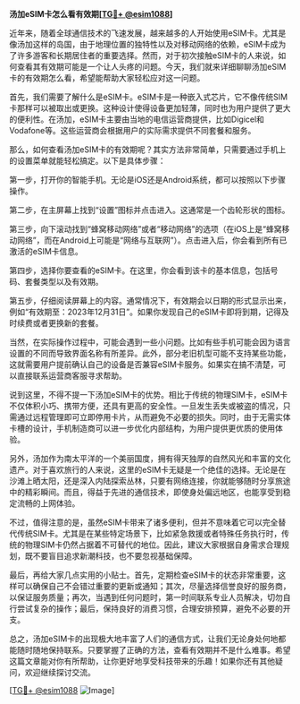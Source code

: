 **汤加eSIM卡怎么看有效期[[TG💪+ @esim1088](https://t.me/s/esim1088)]**

近年来，随着全球通信技术的飞速发展，越来越多的人开始使用eSIM卡。尤其是像汤加这样的岛国，由于地理位置的独特性以及对移动网络的依赖，eSIM卡成为了许多游客和长期居住者的重要选择。然而，对于初次接触eSIM卡的人来说，如何查看其有效期可能是一个让人头疼的问题。今天，我们就来详细聊聊汤加eSIM卡的有效期怎么看，希望能帮助大家轻松应对这一问题。

首先，我们需要了解什么是eSIM卡。eSIM卡是一种嵌入式芯片，它不像传统SIM卡那样可以被取出或更换。这种设计使得设备更加轻薄，同时也为用户提供了更大的便利性。在汤加，eSIM卡主要由当地的电信运营商提供，比如Digicel和Vodafone等。这些运营商会根据用户的实际需求提供不同套餐和服务。

那么，如何查看汤加eSIM卡的有效期呢？其实方法非常简单，只需要通过手机上的设置菜单就能轻松搞定。以下是具体步骤：

第一步，打开你的智能手机。无论是iOS还是Android系统，都可以按照以下步骤操作。

第二步，在主屏幕上找到“设置”图标并点击进入。这通常是一个齿轮形状的图标。

第三步，向下滚动找到“蜂窝移动网络”或者“移动网络”的选项（在iOS上是“蜂窝移动网络”，而在Android上可能是“网络与互联网”）。点击进入后，你会看到所有已激活的eSIM卡信息。

第四步，选择你要查看的eSIM卡。在这里，你会看到该卡的基本信息，包括号码、套餐类型以及有效期。

第五步，仔细阅读屏幕上的内容。通常情况下，有效期会以日期的形式显示出来，例如“有效期至：2023年12月31日”。如果你发现自己的eSIM卡即将到期，记得及时续费或者更换新的套餐。

当然，在实际操作过程中，可能会遇到一些小问题。比如有些手机可能会因为语言设置的不同而导致界面名称有所差异。此外，部分老旧机型可能不支持某些功能，这就需要用户提前确认自己的设备是否兼容eSIM卡服务。如果实在搞不清楚，可以直接联系运营商客服寻求帮助。

说到这里，不得不提一下汤加eSIM卡的优势。相比于传统的物理SIM卡，eSIM卡不仅体积小巧、携带方便，还具有更高的安全性。一旦发生丢失或被盗的情况，只需通过远程管理即可立即停用卡片，从而避免不必要的损失。同时，由于无需实体卡槽的设计，手机制造商可以进一步优化内部结构，为用户提供更优质的使用体验。

另外，汤加作为南太平洋的一个美丽国度，拥有得天独厚的自然风光和丰富的文化遗产。对于喜欢旅行的人来说，这里的eSIM卡无疑是一个绝佳的选择。无论是在沙滩上晒太阳，还是深入内陆探索丛林，只要有网络连接，你就能够随时分享旅途中的精彩瞬间。而且，得益于先进的通信技术，即使身处偏远地区，也能享受到稳定流畅的上网体验。

不过，值得注意的是，虽然eSIM卡带来了诸多便利，但并不意味着它可以完全替代传统SIM卡。尤其是在某些特定场景下，比如紧急救援或者特殊任务执行时，传统的物理SIM卡仍然占据着不可替代的地位。因此，建议大家根据自身需求合理规划，既不要盲目追求新潮科技，也不要忽视基础保障。

最后，再给大家几点实用的小贴士。首先，定期检查eSIM卡的状态非常重要，这样可以确保自己不会错过重要的更新或通知；其次，尽量选择信誉良好的服务商，以保证服务质量；再次，当遇到任何问题时，第一时间联系专业人员解决，切勿自行尝试复杂的操作；最后，保持良好的消费习惯，合理安排预算，避免不必要的开支。

总之，汤加eSIM卡的出现极大地丰富了人们的通信方式，让我们无论身处何地都能随时随地保持联系。只要掌握了正确的方法，查看有效期并不是什么难事。希望这篇文章能对你有所帮助，让你更好地享受科技带来的乐趣！如果你还有其他疑问，欢迎继续探讨交流。

[[TG💪+ @esim1088](https://t.me/s/esim1088) ![Image](https://i.postimg.cc/4NQfJmqS/Snipaste-2025-05-13-00-14-12.png)]